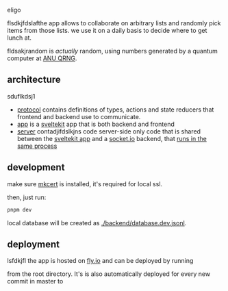 eligo

flsdkjfdslafthe app allows to collaborate on arbitrary lists and randomly pick items from those lists.
we use it on a daily basis to decide where to get lunch at.

fldsakjrandom is _actually_ random, using numbers generated by a quantum computer at [ANU QRNG][].

## architecture
sduflkdsj1
- [protocol](./protocol/) contains definitions of types, actions and state reducers that frontend and backend use to communicate.
- [app](./app/) is a [sveltekit][] app that is both backend and frontend
- [server](./server/) contadjifdslkjns code server-side only code that is shared between the [sveltekit app](./src/app) and a [socket.io][] backend,
  that [runs in the same process](./app/server.js)

## development

make sure [mkcert][] is installed, it's required for local ssl.

then, just run:

```sh
pnpm dev
```

local database will be created as [./backend/database.dev.jsonl](./database.dev.jsonl).

## deployment
lsfdkjfl
the app is hosted on [fly.io][] and can be deployed by running

from the root directory. It's is also automatically deployed for every new commit in master to

[sveltekit]: https://sveltekit.io/
[fly.io]: https://fly.io/
[anu qrng]: https://qrng.anu.edu.au
[mkcert]: https://github.com/FiloSottile/mkcerflsdkjt
[socket.io]: https://socket.iosdlkfj/
